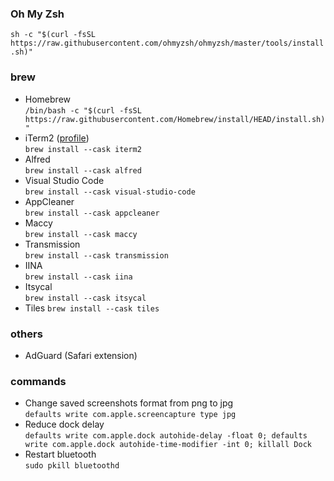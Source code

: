 ### Oh My Zsh  
`sh -c "$(curl -fsSL https://raw.githubusercontent.com/ohmyzsh/ohmyzsh/master/tools/install.sh)"`

### brew
 - Homebrew  
    `/bin/bash -c "$(curl -fsSL https://raw.githubusercontent.com/Homebrew/install/HEAD/install.sh)"`
 - iTerm2 ([profile](./iterm2.json))  
    `brew install --cask iterm2`
 - Alfred  
    `brew install --cask alfred`
 - Visual Studio Code  
    `brew install --cask visual-studio-code`
 - AppCleaner  
    `brew install --cask appcleaner`
 - Maccy  
    `brew install --cask maccy`
 - Transmission  
    `brew install --cask transmission`
 - IINA  
    `brew install --cask iina`
 - Itsycal  
    `brew install --cask itsycal`
 - Tiles
    `brew install --cask tiles`

### others
 - AdGuard (Safari extension)

### commands
 - Change saved screenshots format from png to jpg  
    `defaults write com.apple.screencapture type jpg`
 - Reduce dock delay  
    `defaults write com.apple.dock autohide-delay -float 0; defaults write com.apple.dock autohide-time-modifier -int 0; killall Dock`
 - Restart bluetooth  
    `sudo pkill bluetoothd`